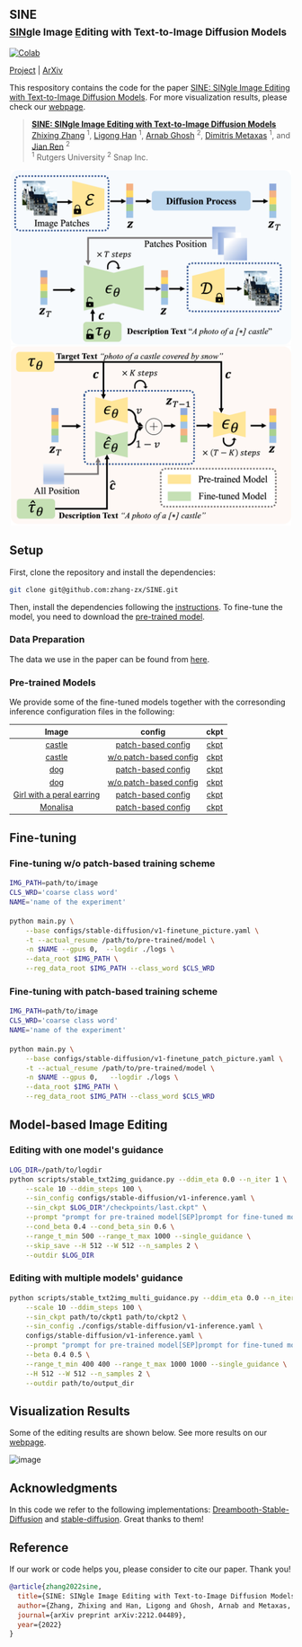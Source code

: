 ## SINE <br><sub> <ins>SIN</ins>gle Image <ins>E</ins>diting with Text-to-Image Diffusion Models</sub>

[![Colab](https://colab.research.google.com/assets/colab-badge.svg)](https://colab.research.google.com/github/zhang-zx/SINE/blob/master/SINE.ipynb)


[Project](https://zhang-zx.github.io/SINE/) |
[ArXiv](https://arxiv.org/abs/2212.04489) 


This respository contains the code for the paper [SINE: SINgle Image Editing with Text-to-Image Diffusion Models](https://arxiv.org/abs/to_be_added).
For more visualization results, please check our [webpage](https://zhang-zx.github.io/SINE/).

> **[SINE: SINgle Image Editing with Text-to-Image Diffusion Models](https://zhang-zx.github.io/SINE/)** \
> [Zhixing Zhang](https://zhang-zx.github.io/) <sup>1</sup>,
> [Ligong Han](https://phymhan.github.io/) <sup>1</sup>,
> [Arnab Ghosh](https://arnabgho.github.io/) <sup>2</sup>,
> [Dimitris Metaxas](https://people.cs.rutgers.edu/~dnm/) <sup>1</sup>,
> and [Jian Ren](https://alanspike.github.io/) <sup>2</sup> \
> <sup>1</sup> Rutgers University
> <sup>2</sup> Snap Inc.

<div align="center">
    <a><img src="assets/overview_finetuning.png"  width="500" ></a>
    <a><img src="assets/overview_editing.png"  width="500" ></a>
</div>

## Setup

First, clone the repository and install the dependencies:

```bash
git clone git@github.com:zhang-zx/SINE.git
```

Then, install the dependencies following the [instructions](https://github.com/CompVis/stable-diffusion#stable-diffusion-v1).
To fine-tune the model, you need to download the [pre-trained model](https://huggingface.co/CompVis/stable-diffusion-v-1-4-original/resolve/main/sd-v1-4-full-ema.ckpt).

### Data Preparation

The data we use in the paper can be found from [here](https://drive.google.com/drive/folders/1oD2gwMkR25BvaXobuCrDyOn0_xI-dlmF?usp=sharing).

### Pre-trained Models

We provide some of the fine-tuned models together with the corresonding inference configuration files in the following:

|Image | config | ckpt|
|:---:|:---:|:---:|
|[castle](https://drive.google.com/file/d/1HB1kQPs_zGToC2-toEUxA1MGgI025fy4/view?usp=share_link)| [patch-based config](./configs/stable-diffusion/v1-inference_patch.yaml) |[ckpt](https://drive.google.com/drive/folders/1yNmXyZ1v5gsLE6LpWqBL3mdl3TL053lh?usp=share_link)|
|[castle](https://drive.google.com/file/d/1-nHalzFmgDd4ZYk29H_Qh8srZslRpqeA/view?usp=share_link)| [w/o patch-based config](./configs/stable-diffusion/v1-inference.yaml) |[ckpt](https://drive.google.com/drive/folders/1bcdBKZtcPJDhDD35gb9Xm90rVd21IQJJ?usp=share_link)|
|[dog](https://drive.google.com/file/d/1JB4fYoZM3mYkDQmduJM7CPbiPFrrhLep/view?usp=share_link)| [patch-based config](./configs/stable-diffusion/v1-inference_patch.yaml) |[ckpt](https://drive.google.com/drive/folders/1YJ7BGo3F56U2LRzfYqPeJzXn8C_ULK-k?usp=share_link)|
|[dog](https://drive.google.com/file/d/1JB4fYoZM3mYkDQmduJM7CPbiPFrrhLep/view?usp=share_link)| [w/o patch-based config](./configs/stable-diffusion/v1-inference.yaml) |[ckpt](https://drive.google.com/drive/folders/1UHVxbcF5Wnf6ilxVys8Sv8hsbN-4s1Y5?usp=share_link)|
|[Girl with a peral earring](https://drive.google.com/file/d/1wiXBATzjdLCh727vmMhx9EMB6cAmOJhI/view?usp=share_link)|[patch-based config](./configs/stable-diffusion/v1-inference_patch_nearest_interp.yaml) |[ckpt](https://drive.google.com/drive/folders/1ynukjVh4K_5OOlAfHFsiqzAIiub8qmTi?usp=share_link)|
|[Monalisa](https://drive.google.com/file/d/1DkFxhouR8jqvJcF9tE0fqCCquPpS5C1J/view?usp=share_link)|[patch-based config](./configs/stable-diffusion/v1-inference_patch_nearest_interp.yaml) |[ckpt](https://drive.google.com/drive/folders/1k6w-RHZVflwHKMovHYvOD_QsE2WzKHYv?usp=share_link)|

## Fine-tuning

### Fine-tuning w/o patch-based training scheme

```bash
IMG_PATH=path/to/image
CLS_WRD='coarse class word'
NAME='name of the experiment'

python main.py \
    --base configs/stable-diffusion/v1-finetune_picture.yaml \
    -t --actual_resume /path/to/pre-trained/model \
    -n $NAME --gpus 0,  --logdir ./logs \
    --data_root $IMG_PATH \
    --reg_data_root $IMG_PATH --class_word $CLS_WRD 
```

### Fine-tuning with patch-based training scheme

```bash
IMG_PATH=path/to/image
CLS_WRD='coarse class word'
NAME='name of the experiment'

python main.py \
    --base configs/stable-diffusion/v1-finetune_patch_picture.yaml \
    -t --actual_resume /path/to/pre-trained/model \
    -n $NAME --gpus 0,   --logdir ./logs \
    --data_root $IMG_PATH \
    --reg_data_root $IMG_PATH --class_word $CLS_WRD  
```

## Model-based Image Editing

### Editing with one model's guidance

```bash
LOG_DIR=/path/to/logdir
python scripts/stable_txt2img_guidance.py --ddim_eta 0.0 --n_iter 1 \
    --scale 10 --ddim_steps 100 \
    --sin_config configs/stable-diffusion/v1-inference.yaml \
    --sin_ckpt $LOG_DIR"/checkpoints/last.ckpt" \
    --prompt "prompt for pre-trained model[SEP]prompt for fine-tuned model" \
    --cond_beta 0.4 --cond_beta_sin 0.6 \
    --range_t_min 500 --range_t_max 1000 --single_guidance \
    --skip_save --H 512 --W 512 --n_samples 2 \
    --outdir $LOG_DIR
```

### Editing with multiple models' guidance

```bash
python scripts/stable_txt2img_multi_guidance.py --ddim_eta 0.0 --n_iter 2 \
    --scale 10 --ddim_steps 100 \
    --sin_ckpt path/to/ckpt1 path/to/ckpt2 \
    --sin_config ./configs/stable-diffusion/v1-inference.yaml \
    configs/stable-diffusion/v1-inference.yaml \
    --prompt "prompt for pre-trained model[SEP]prompt for fine-tuned model1[SEP]prompt for fine-tuned model2" \
    --beta 0.4 0.5 \
    --range_t_min 400 400 --range_t_max 1000 1000 --single_guidance \
    --H 512 --W 512 --n_samples 2 \
    --outdir path/to/output_dir
```

## Visualization Results

Some of the editing results are shown below.
See more results on our [webpage](https://zhang-zx.github.io/SINE/).

![image](assets/editing.png)

## Acknowledgments

In this code we refer to the following implementations: [Dreambooth-Stable-Diffusion](https://github.com/XavierXiao/Dreambooth-Stable-Diffusion) and [stable-diffusion](https://github.com/CompVis/stable-diffusion#stable-diffusion-v1). Great thanks to them!

## Reference

If our work or code helps you, please consider to cite our paper. Thank you!
```BibTeX
@article{zhang2022sine,
  title={SINE: SINgle Image Editing with Text-to-Image Diffusion Models},
  author={Zhang, Zhixing and Han, Ligong and Ghosh, Arnab and Metaxas, Dimitris and Ren, Jian},
  journal={arXiv preprint arXiv:2212.04489},
  year={2022}
}
```
